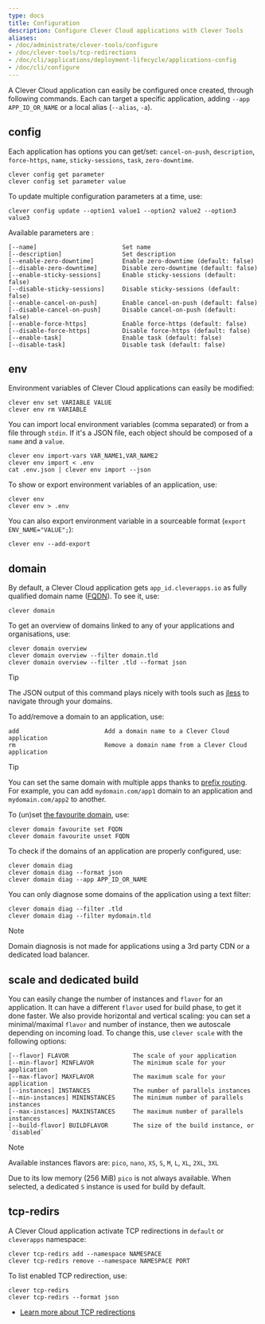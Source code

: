 ```yaml
---
type: docs
title: Configuration
description: Configure Clever Cloud applications with Clever Tools
aliases:
- /doc/administrate/clever-tools/configure
- /doc/clever-tools/tcp-redirections
- /doc/cli/applications/deployment-lifecycle/applications-config
- /doc/cli/configure
---
```


A Clever Cloud application can easily be configured once created, through following commands. Each can target a specific application, adding `--app APP_ID_OR_NAME` or a local alias (`--alias`, `-a`).

## config

Each application has options you can get/set: `cancel-on-push`, `description`, `force-https`, `name`, `sticky-sessions`, `task`, `zero-downtime`.

```
clever config get parameter
clever config set parameter value
```

To update multiple configuration parameters at a time, use:

```
clever config update --option1 value1 --option2 value2 --option3 value3
```

Available parameters are :

```
[--name]                        Set name
[--description]                 Set description
[--enable-zero-downtime]        Enable zero-downtime (default: false)
[--disable-zero-downtime]       Disable zero-downtime (default: false)
[--enable-sticky-sessions]      Enable sticky-sessions (default: false)
[--disable-sticky-sessions]     Disable sticky-sessions (default: false)
[--enable-cancel-on-push]       Enable cancel-on-push (default: false)
[--disable-cancel-on-push]      Disable cancel-on-push (default: false)
[--enable-force-https]          Enable force-https (default: false)
[--disable-force-https]         Disable force-https (default: false)
[--enable-task]                 Enable task (default: false)
[--disable-task]                Disable task (default: false)
```

## env

Environment variables of Clever Cloud applications can easily be modified:

```
clever env set VARIABLE VALUE
clever env rm VARIABLE
```

You can import local environment variables (comma separated) or from a file through `stdin`. If it's a JSON file, each object should be composed of a `name` and a `value`.

```
clever env import-vars VAR_NAME1,VAR_NAME2
clever env import < .env
cat .env.json | clever env import --json
```

To show or export environment variables of an application, use:

```
clever env
clever env > .env
```

You can also export environment variable in a sourceable format (`export ENV_NAME="VALUE";`):

```
clever env --add-export
```

## domain

By default, a Clever Cloud application gets `app_id.cleverapps.io` as fully qualified domain name ([FQDN](https://fr.wikipedia.org/wiki/Fully_qualified_domain_name)). To see it, use:

```
clever domain
```

To get an overview of domains linked to any of your applications and organisations, use:

```
clever domain overview
clever domain overview --filter domain.tld
clever domain overview --filter .tld --format json
```

> [!TIP]
> The JSON output of this command plays nicely with tools such as [jless](https://jless.io/) to navigate through your domains.

To add/remove a domain to an application, use:

```
add                        Add a domain name to a Clever Cloud application
rm                         Remove a domain name from a Clever Cloud application
```

> [!TIP]
> You can set the same domain with multiple apps thanks to [prefix routing](/developers/doc/administrate/domain-names/#prefix-routing). For example, you can add `mydomain.com/app1` domain to an application and `mydomain.com/app2` to another.

To (un)set [the favourite domain](/developers/doc/administrate/domain-names/#primary-favourite-domain-name), use:

```
clever domain favourite set FQDN
clever domain favourite unset FQDN
```

To check if the domains of an application are properly configured, use:

```
clever domain diag
clever domain diag --format json
clever domain diag --app APP_ID_OR_NAME
```

You can only diagnose some domains of the application using a text filter:

```
clever domain diag --filter .tld
clever domain diag --filter mydomain.tld
```

> [!NOTE]
> Domain diagnosis is not made for applications using a 3rd party CDN or a dedicated load balancer.

## scale and dedicated build

You can easily change the number of instances and `flavor` for an application. It can have a different `flavor` used for build phase, to get it done faster. We also provide horizontal and vertical scaling: you can set a minimal/maximal `flavor` and number of instance, then we autoscale depending on incoming load. To change this, use `clever scale` with the following options:

```
[--flavor] FLAVOR                  The scale of your application
[--min-flavor] MINFLAVOR           The minimum scale for your application
[--max-flavor] MAXFLAVOR           The maximum scale for your application
[--instances] INSTANCES            The number of parallels instances
[--min-instances] MININSTANCES     The minimum number of parallels instances
[--max-instances] MAXINSTANCES     The maximum number of parallels instances
[--build-flavor] BUILDFLAVOR       The size of the build instance, or `disabled`
```

> [!NOTE]
> Available instances flavors are: `pico`, `nano`, `XS`, `S`, `M`, `L`, `XL`, `2XL`, `3XL`
>
> Due to its low memory (256 MiB) `pico` is not always available. When selected, a dedicated `S` instance is used for build by default.

## tcp-redirs

A Clever Cloud application activate TCP redirections in `default` or `cleverapps` namespace:

```
clever tcp-redirs add --namespace NAMESPACE
clever tcp-redirs remove --namespace NAMESPACE PORT
```

To list enabled TCP redirection, use:

```
clever tcp-redirs
clever tcp-redirs --format json
```

- [Learn more about TCP redirections](/developers/doc/administrate/tcp-redirections/)
